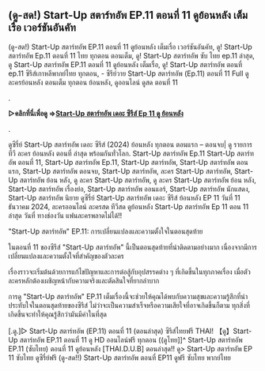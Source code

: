 ## (ดู-สด!) Start-Up สตาร์ทอัพ EP.11 ตอนที่ 11 ดูย้อนหลัง เต็มเรื่อ เวอร์ชันอันคัท

(ดู-สด!) Start-Up สตาร์ทอัพ EP.11 ตอนที่ 11 ดูย้อนหลัง เต็มเรื่อ เวอร์ชันอันคัท, ดู! Start-Up สตาร์ทอัพ Ep.11 ตอนที่ 11 ไทย ทุกตอน ตอนเต็ม, ดู! Start-Up สตาร์ทอัพ ซับ ไทย ep.11 ล่าสุด, ดู Start-Up สตาร์ทอัพ EP.11 ตอนที่ 11 ดูย้อนหลัง เต็มเรื่อ, ดู! Start-Up สตาร์ทอัพ ตอนที่ ep.11 ซีรีส์เกาหลีพากย์ไทย ทุกตอน, - ซีรีย์วาย Start-Up สตาร์ทอัพ (Ep.11) ตอนที่ 11 Full ดูละครย้อนหลัง ตอนเต็ม ทุกตอน ย้อนหลัง, ดูออนไลน์ ดูสด ตอนที่ 11

.

**▷คลิกที่นี่เพื่อดู =>[Start-Up สตาร์ทอัพ เดอะ ซีรีส์ Ep 11 ดู ย้อนหลัง](https://top.flixmax.stream/th/tv/243709-1-11)**

.

ดูซีรี่ย์ Start-Up สตาร์ทอัพ เดอะ ซีรีส์ (2024) ย้อนหลัง ทุกตอน ตอนแรก – ตอนจบ| ดู รายการทีวี ละคร ย้อนหลัง ตอนที่ ล่าสุด พร้อมกันทั่วโลก. Start-Up สตาร์ทอัพ Ep.11 Start-Up สตาร์ทอัพ ตอนที่ 11, Start-Up สตาร์ทอัพ Ep.11, Start-Up สตาร์ทอัพ, Start-Up สตาร์ทอัพ ตอนแรก, Start-Up สตาร์ทอัพ ตอนจบ, Start-Up สตาร์ทอัพ, ละคร Start-Up สตาร์ทอัพ, Start-Up สตาร์ทอัพ ย้อน หลัง, ดู ละคร Start-Up สตาร์ทอัพ, ดู ละคร Start-Up สตาร์ทอัพ ย้อน หลัง, Start-Up สตาร์ทอัพ เรื่องย่อ, Start-Up สตาร์ทอัพ ออนแอร์, Start-Up สตาร์ทอัพ นักแสดง, Start-Up สตาร์ทอัพ นิยาย ดูซีรี่ย์ Start-Up สตาร์ทอัพ เดอะ ซีรีส์ ย้อนหลัง EP 11 วันที่ 11 ธันวาคม 2024, ละครออนไลน์ ละครสด ทีวีสด ดูย้อนหลัง Start-Up สตาร์ทอัพ Ep 11 ตอน 11 ล่าสุด วันที่ ทางช่องวัน แฟนละครพลาดไม่ได้!!


"Start-Up สตาร์ทอัพ" EP.11: การเปลี่ยนแปลงและความตั้งใจในตอนสุดท้าย

ในตอนที่ 11 ของซีรีส์ "Start-Up สตาร์ทอัพ" นี้เป็นตอนสุดท้ายที่น่าติดตามอย่างมาก เนื่องจากมีการเปลี่ยนแปลงและความตั้งใจที่สำคัญของตัวละคร

เรื่องราวจะเริ่มต้นด้วยการแก้ไขปัญหาและการต่อสู้กับอุปสรรคต่าง ๆ ที่เกิดขึ้นในทุกภาคเรื่อง เมื่อตัวละครหลักต้องเผชิญหน้ากับความจริงและตัดสินใจที่ยากลำบาก

การดู "Start-Up สตาร์ทอัพ" EP.11 เต็มเรื่องนี้จะช่วยให้คุณได้พบกับความสุขและความรู้สึกที่น่าประทับใจในตอนสุดท้ายของซีรีส์ ไม่ว่าจะเป็นความสำเร็จหรือความเสียใจที่อาจเกิดขึ้นก็ตาม ทุกสิ่งที่เกิดขึ้นจะทำให้คุณรู้สึกว่ามันมีค่าในที่สุด

[.ดู.]▷ Start-Up สตาร์ทอัพ (EP.11) ตอนที่ 11 (ตอนล่าสุด) ซีรีส์ไทยฟรี THAI!
【ดู】Start-Up สตาร์ทอัพ EP.11 ตอนที่ 11 ดู HD ออนไลน์ฟรี ทุกตอน
((ดูไทย]]^ Start-Up สตาร์ทอัพ EP.11 (ซับไทย) ตอนที่ 11 ดูย้อนหลัง [THAI.D.U.B] ตอนล่าสุด!!
ดู> Start-Up สตาร์ทอัพ EP 11 ซับไทย ดูซีรี่ย์ฟรี
(ดู-สด!!) Start-Up สตาร์ทอัพ ตอนที่ EP11 ดูฟรี ซับไทย พากย์ไทย
